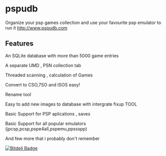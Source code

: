 pspudb
======

Organize your psp games collection and use your favourite psp emulator to run it http://www.pspudb.com

Features
--------
An SQLite database with more than 5000 game entries

A separate UMD , PSN collection tab

Threaded scanning , calculation of Games

Convert to CSO,7SO and ISOS easy!

Rename tool

Easy to add new images to database with intergrate fixup TOOL


Basic Support for PSP aplications , saves

Basic Support for all popular emulators (jpcsp,pcsp,pspe4all,pspemu,ppssspp)

And few more that i probably don't remember



[![Bitdeli Badge](https://d2weczhvl823v0.cloudfront.net/georgemoralis/pspudb/trend.png)](https://bitdeli.com/free "Bitdeli Badge")

